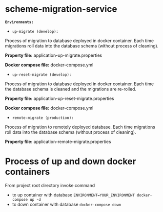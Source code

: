 # scheme-migration-service

**`Environments:`**

- `up-migrate (develop):`

Process of migration to database deployed in docker container. Each time migrations roll data into the database schema (without process of cleaning).

**Property file:** application-up-migrate.properties

**Docker compose file:** docker-compose.yml

- `up-reset-migrate (develop):`

Process of migration to database deployed in docker container. Each time the database schema is cleaned and the migrations are re-rolled.

**Property file:** application-up-reset-migrate.properties

**Docker compose file:** docker-compose.yml

- `remote-migrate (production):`

Process of migration to remotely deployed database. Each time migrations roll data into the database schema (without process of cleaning).

**Property file:** application-remote-migrate.properties

# Process of up and down docker containers
From project root directory invoke command
- to up container with database
`ENVIRONMENT=YOUR_ENVIRONMENT docker-compose up -d`
- to down container with database
`docker-compose down`
